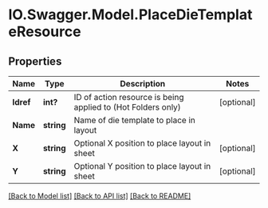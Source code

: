 # IO.Swagger.Model.PlaceDieTemplateResource
## Properties

Name | Type | Description | Notes
------------ | ------------- | ------------- | -------------
**Idref** | **int?** | ID of action resource is being applied to (Hot Folders only) | [optional] 
**Name** | **string** | Name of die template to place in layout | 
**X** | **string** | Optional X position to place layout in sheet | [optional] 
**Y** | **string** | Optional Y position to place layout in sheet | [optional] 

[[Back to Model list]](../README.md#documentation-for-models) [[Back to API list]](../README.md#documentation-for-api-endpoints) [[Back to README]](../README.md)

